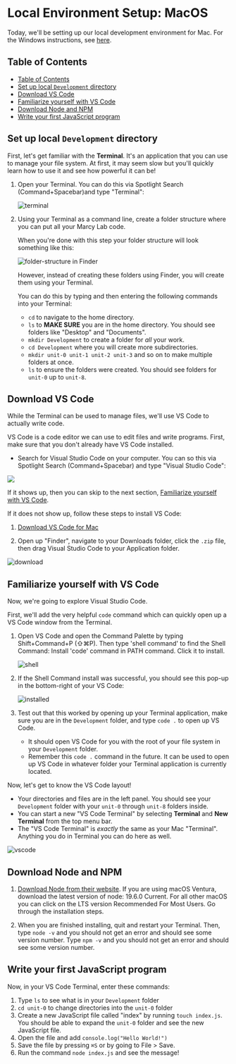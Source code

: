 # Local Environment Setup: MacOS

Today, we'll be setting up our local development environment for Mac. For the Windows instructions, see [here](https://github.com/The-Marcy-Lab-School/local-environment-setup-wsl). 

## Table of Contents
- [Table of Contents](#table-of-contents)
- [Set up local `Development` directory](#set-up-local-development-directory)
- [Download VS Code](#download-vs-code)
- [Familiarize yourself with VS Code](#familiarize-yourself-with-vs-code)
- [Download Node and NPM](#download-node-and-npm)
- [Write your first JavaScript program](#write-your-first-javascript-program)

## Set up local `Development` directory

First, let's get familiar with the **Terminal**. It's an application that you can use to manage your file system. At first, it may seem slow but you'll quickly learn how to use it and see how powerful it can be!

1. Open your Terminal. You can do this via Spotlight Search (Command+Spacebar)and type "Terminal":

    ![terminal](./img/terminal.png)

2. Using your Terminal as a command line, create a folder structure where you can put all your Marcy Lab code. 

    When you're done with this step your folder structure will look something like this: 

    ![folder-structure in Finder](./img/folder-structure.png)

    However, instead of creating these folders using Finder, you will create them using your Terminal.

    You can do this by typing and then entering the following commands into your Terminal:
   * `cd` to navigate to the home directory.
   * `ls` to **MAKE SURE** you are in the home directory. You should see folders like "Desktop" and "Documents".
   * `mkdir Development` to create a folder for *all* your work.
   * `cd Development` where you will create more subdirectories.
   * `mkdir unit-0 unit-1 unit-2 unit-3` and so on to make multiple folders at once.
   * `ls` to ensure the folders were created. You should see folders for `unit-0` up to `unit-8`.

## Download VS Code

While the Terminal can be used to manage files, we'll use VS Code to actually write code.

VS Code is a code editor we can use to edit files and write programs. First, make sure that you don't already have VS Code installed. 
- Search for Visual Studio Code on your computer. You can so this via Spotlight Search (Command+Spacebar) and type "Visual Studio Code":

![](./img/vs-code-spotlight.png)

If it shows up, then you can skip to the next section, [Familiarize yourself with VS Code](#familiarize-yourself-with-vs-code).

If it does not show up, follow these steps to install VS Code:

1. [Download VS Code for Mac](https://code.visualstudio.com/download)

2. Open up "Finder", navigate to your Downloads folder, click the `.zip` file, then drag Visual Studio Code to your Application folder.

![download](./img/download.png)

## Familiarize yourself with VS Code
Now, we're going to explore Visual Studio Code.

First, we'll add the very helpful `code` command which can quickly open up a VS Code window from the Terminal.
1. Open VS Code and open the Command Palette by typing Shift+Command+P (⇧⌘P). Then type 'shell command' to find the Shell Command: Install 'code' command in PATH command. Click it to install. 

    ![shell](./img/shell.png)

2. If the Shell Command install was successful, you should see this pop-up in the bottom-right of your VS Code:

    ![installed](./img/installed.png)

3. Test out that this worked by opening up your Terminal application, make sure you are in the `Development` folder, and type `code .` to open up VS Code.

   - It should open VS Code for you with the root of your file system in your `Development` folder. 
   - Remember this `code .` command in the future. It can be used to open up VS Code in whatever folder your Terminal application is currently located.

Now, let's get to know the VS Code layout!
   * Your directories and files are in the left panel. You should see your `Development` folder with your `unit-0` through `unit-8` folders inside.
   * You can start a new "VS Code Terminal" by selecting **Terminal** and **New Terminal** from the top menu bar. 
   * The "VS Code Terminal" is *exactly* the same as your Mac "Terminal". Anything you do in Terminal you can do here as well.

![vscode](./img/vscode.png)

## Download Node and NPM

1. [Download Node from their website](https://nodejs.org/en/). If you are using macOS Ventura, download the latest version of node: 19.6.0 Current. For all other macOS you can click on the LTS version Recommended For Most Users. Go through the installation steps. 

2. When you are finished installing, quit and restart your Terminal. Then, type `node -v` and you should not get an error and should see some version number. Type `npm -v` and you should not get an error and should see some version number.

## Write your first JavaScript program

Now, in your VS Code Terminal, enter these commands:
1. Type `ls` to see what is in your `Development` folder
2. `cd unit-0` to change directories into the `unit-0` folder
3. Create a new JavaScript file called "index" by running `touch index.js`. You should be able to expand the `unit-0` folder and see the new JavaScript file.
4. Open the file and add `console.log("Hello World!")`
5. Save the file by pressing `⌘S` or by going to File > Save.
6. Run the command `node index.js` and see the message!

